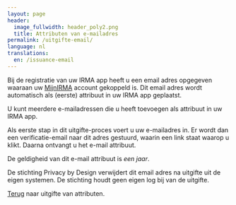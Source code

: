 ```yaml
---
layout: page
header:
  image_fullwidth: header_poly2.png
  title: Attributen van e-mailadres
permalink: /uitgifte-email/
language: nl
translations:
  en: /issuance-email
---
```


Bij de registratie van uw IRMA app heeft u een email adres opgegeven
waaraan uw [MijnIRMA](/mijnirma) account gekoppeld is.  Dit email
adres wordt automatisch als (eerste) attribuut in uw IRMA app
geplaatst.

U kunt meerdere e-mailadressen die u heeft toevoegen als attribuut in
uw IRMA app.

Als eerste stap in dit uitgifte-proces voert u uw e-mailadres in. Er wordt
dan een verificatie-email naar dit adres gestuurd, waarin een link staat waarop
u klikt. Daarna ontvangt u het e-mail attribuut.

De geldigheid van dit e-mail attribuut is *een jaar*.

De stichting Privacy by Design verwijdert dit email adres na
uitgifte uit de eigen systemen. De stichting houdt geen eigen log bij
van de uitgifte.

[Terug](/uitgifte) naar uitgifte van attributen.
